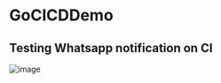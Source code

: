# GoCICDDemo
## Testing Whatsapp notification on CI
![image](https://user-images.githubusercontent.com/43861132/121758627-c5228f80-cb54-11eb-9501-099cdbcd17a8.png)
